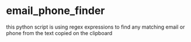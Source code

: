 # email_phone_finder
this python script is using regex expressions to find any matching email or phone from the text copied on the clipboard
